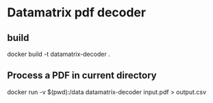 # Datamatrix pdf decoder

## build
docker build -t datamatrix-decoder .

## Process a PDF in current directory
docker run -v $(pwd):/data datamatrix-decoder input.pdf > output.csv
